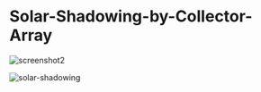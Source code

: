 # Solar-Shadowing-by-Collector-Array
![screenshot2](https://user-images.githubusercontent.com/45498530/108442752-97bc7980-7225-11eb-9103-9f04cb9cc922.png)

![solar-shadowing](https://user-images.githubusercontent.com/45498530/108442540-3b595a00-7225-11eb-81bf-e0b9c0f94638.png)
